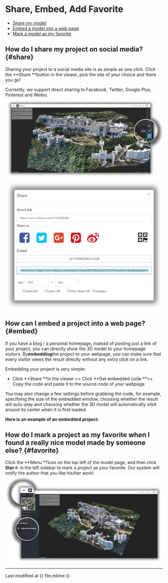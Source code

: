 # Share, Embed, Add Favorite

* [Share my model](#share)
* [Embed a model into a web page](#embed)
* [Mark a model as my favorite](#favorite)

## How do I share my project on social media? {#share}

Sharing your project to a social media site is as simple as one click. Click the **Share **button in the viewer, pick the site of your choice and there you go!

Currently, we support direct sharing to Facebook, Twitter, Google Plus, Pinterest and Weibo.
![](../assets/share-model-page.gif)![](/assets/share-popup.png)

## How can I embed a project into a web page? {#embed}

If you have a blog / a personal homepage, instead of posting just a link of your project, you can directly show the 3D model to your homepage visitors. By**embedding**the project to your webpage, you can make sure that every visitor views the result directly without any extra click on a link.

Embedding your project is very simple:

* Click **Share **in the viewer &gt;&gt; Click **Get embedded code **&gt;&gt; Copy the code and paste it to the source code of your webpage

You may also change a few settings before grabbing the code, for example, specifying the size of the embedded window, choosing whether the result will auto-play and choosing whether the 3D model will automatically orbit around its center when it is first loaded.

**Here is an example of an embedded project:**



## How do I mark a project as my favorite when I found a really nice model made by someone else? {#favorite}

Click the **Menu **icon on the top left of the model page, and then click **Star**☆ in the left sidebar to mark a project as your favorite. Our system will notify the author that you like his/her work!
![](../assets/add-favorite.gif)

---

Last modified at {{ file.mtime }}
